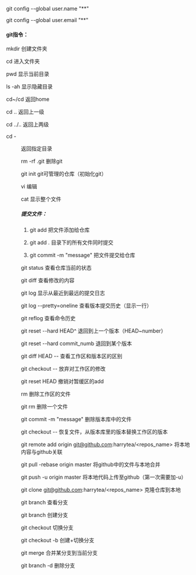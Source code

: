 git config --global user.name "**"

git config --global user.email "**"

#### git指令：

mkdir 创建文件夹

cd 进入文件夹

pwd 显示当前目录

 ls -ah 显示隐藏目录

cd~/cd 返回home

cd ..  返回上一级

cd ../.. 返回上两级

cd - <menu> 返回指定目录

rm -rf .git 删除git

git init  git可管理的仓库（初始化git）

vi  编辑

cat 显示整个文件

##### 提交文件：

1. git add <file>把文件添加给仓库

2. git add . 目录下的所有文件同时提交

3. git commit -m "message" 把文件提交给仓库

git status 查看仓库当前的状态

git diff <file>  查看修改的内容

git log 显示从最近到最远的提交日志

git log --pretty=oneline 查看版本提交历史（显示一行）

git reflog  查看命令历史

git reset --hard HEAD^  退回到上一个版本（HEAD~number）

git reset --hard commit_numb 退回到某个版本

git diff HEAD -- <file> 查看工作区和版本区的区别

git checkout -- <file> 放弃对工作区的修改

git reset HEAD <file> 撤销对暂缓区的add

rm <file> 删除工作区的文件

git rm <file> 删除一个文件

git commit -m "message" 删除版本库中的文件

git checkout -- <file> 恢复文件，从版本库里的版本替换工作区的版本

git remote add origin git@github.com:harrytea/<repos_name> 将本地内容与github关联

git pull -rebase origin master 将github中的文件与本地合并

git push -u origin master 将本地代码上传至github（第一次需要加-u）

git clone git@github.com:harrytea/<repos_name> 克隆仓库到本地

git branch 查看分支

git branch <name> 创建分支

git checkout <name> 切换分支

git checkout -b <name> 创建+切换分支

git merge <name> 合并某分支到当前分支

git branch -d <name> 删除分支